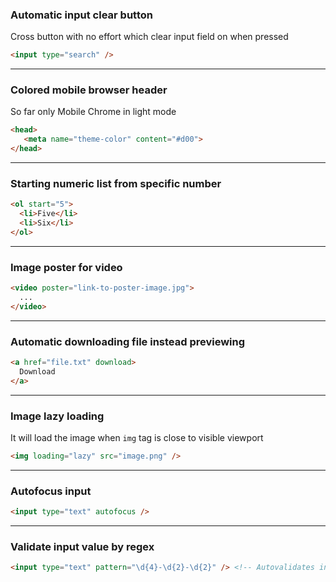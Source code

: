 ### Automatic input clear button
Cross button with no effort which clear input field on when pressed
```html
<input type="search" />
```

---

### Colored mobile browser header
So far only Mobile Chrome in light mode
```html
<head>
   <meta name="theme-color" content="#d00">
</head>
```

---

### Starting numeric list from specific number
```html
<ol start="5">
  <li>Five</li>
  <li>Six</li>
</ol>
```

---

### Image poster for video
```html
<video poster="link-to-poster-image.jpg">
  ...
</video>
```

---

### Automatic downloading file instead previewing
```html
<a href="file.txt" download>
  Download
</a>
```

---

### Image lazy loading
It will load the image when `img` tag is close to visible viewport
```html
<img loading="lazy" src="image.png" />
```

---

### Autofocus input
```html
<input type="text" autofocus />
```

---

### Validate input value by regex
```html
<input type="text" pattern="\d{4}-\d{2}-\d{2}" /> <!-- Autovalidates input on submit to match numeric format like 2000-01-01 -->
```